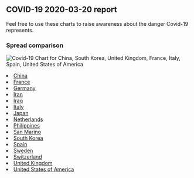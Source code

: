 ##  COVID-19 2020-03-20 report
Feel free to use these charts to raise awareness about the danger Covid-19 represents. 

### Spread comparison 
![Covid-19 Chart for China, South Korea, United Kingdom, France, Italy, Spain, United States of America](https://raw.githubusercontent.com/madlag/coronavirus_study/master/notebooks/graphs/2020-03-20/2020-03-20_main_comparison.png "Covid-19 Chart for China, South Korea, United Kingdom, France, Italy, Spain, United States of America")


 <li><a href="countries/China">China</a></li>

 <li><a href="countries/France">France</a></li>

 <li><a href="countries/Germany">Germany</a></li>

 <li><a href="countries/Iran">Iran</a></li>

 <li><a href="countries/Iraq">Iraq</a></li>

 <li><a href="countries/Italy">Italy</a></li>

 <li><a href="countries/Japan">Japan</a></li>

 <li><a href="countries/Netherlands">Netherlands</a></li>

 <li><a href="countries/Philippines">Philippines</a></li>

 <li><a href="countries/San_Marino">San Marino</a></li>

 <li><a href="countries/South_Korea">South Korea</a></li>

 <li><a href="countries/Spain">Spain</a></li>

 <li><a href="countries/Sweden">Sweden</a></li>

 <li><a href="countries/Switzerland">Switzerland</a></li>

 <li><a href="countries/United_Kingdom">United Kingdom</a></li>

 <li><a href="countries/United_States_of_America">United States of America</a></li>
